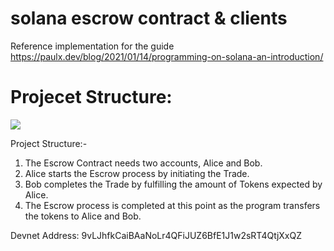 # solana escrow contract & clients

Reference implementation for the guide https://paulx.dev/blog/2021/01/14/programming-on-solana-an-introduction/

# Projecet Structure:
![](https://i.imgur.com/mLbjWlU.gif)

Project Structure:-

1. The Escrow Contract needs two accounts, Alice and Bob.
2. Alice starts the Escrow process by initiating the Trade.
3. Bob completes the Trade by fulfilling the amount of Tokens expected by Alice.
4. The Escrow process is completed at this point as the program transfers the tokens to Alice and Bob.

Devnet Address: 9vLJhfkCaiBAaNoLr4QFiJUZ6BfE1J1w2sRT4QtjXxQZ